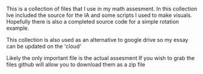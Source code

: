 This is a collection of files that I use in my math assesment.
In this collection Ive included the source for the IA and some scripts I used to make visuals.
Hopefully there is also a completed source code for a simple rotation example.

This collection is also used as an alternative to google drive so my essay can be updated on the 'cloud'

Likely the only important file is the actual assesment If you wish to grab the files github will allow you to download them as a zip file
